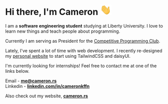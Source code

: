 <h1 align="Left">Hi there, I'm Cameron <img src="assets/wave.gif" width="35px"></h1>

I am a **software engineering student** studying at Liberty University. I love to learn new things and teach people about programming.

Currently I am serving as President for the [Competitive Programming Club](https://lucpc.org).

Lately, I've spent a lot of time with web development. I recently re-designed my [personal website](https://cameron.rs) to start using TailwindCSS and daisyUI.

I'm currently looking for internships! Feel free to contact me at one of the links below.

Email - **[me@cameron.rs](mailto:me@cameron.rs)**<br>
Linkedin - **[linkedin.com/in/cameronkffn](https://linkedin.com/in/cameronkffn/)**<br>

Also check out my website, [**cameron.rs**](https://cameron.rs)
